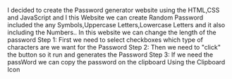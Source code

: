 I decided to create the Password generator website using the HTML,CSS and JavaScript and I this Website we can create Random Password included the any Symbols,Uppercase Letters,Lowercase Letters and it also including the Numbers..
In this website we can change the length of the password 
Step 1: First we need to select checkboxes which type of characters are we want for the Password 
Step 2: Then we need to "click" the button so it run and generates the Password 
Step 3: If we need the passWord we can copy the password on the clipboard Using the Clipboard Icon
